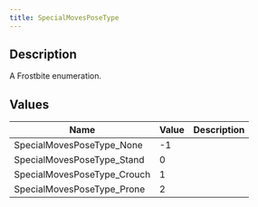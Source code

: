 ```yaml
---
title: SpecialMovesPoseType
---
```

## Description

A Frostbite enumeration.

## Values

| Name                         | Value | Description |
| ---------------------------- | ----- | ----------- |
| SpecialMovesPoseType\_None   | \-1   |             |
| SpecialMovesPoseType\_Stand  | 0     |             |
| SpecialMovesPoseType\_Crouch | 1     |             |
| SpecialMovesPoseType\_Prone  | 2     |             |

